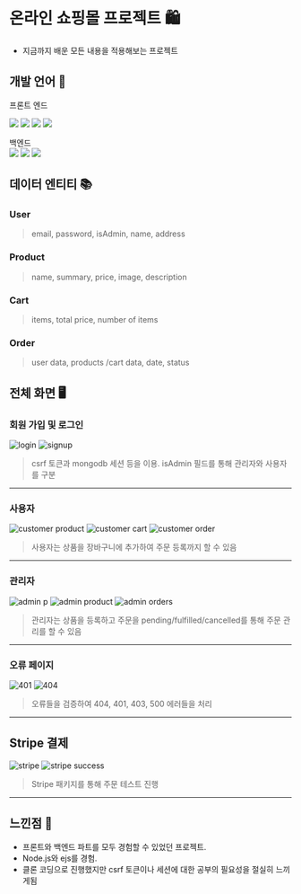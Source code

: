 # 온라인 쇼핑몰 프로젝트 🛍️

- 지금까지 배운 모든 내용을 적용해보는 프로젝트

## 개발 언어 🔎

프론트 엔드

<img src="https://img.shields.io/badge/HTML5-E34F26?style=for-the-badge&logo=HTML5&logoColor=white"> <img src="https://img.shields.io/badge/CSS3-1572B6?style=for-the-badge&logo=CSS3&logoColor=white">
<img src="https://img.shields.io/badge/JavaScript-F7DF1E?style=for-the-badge&logo=JavaScript&logoColor=white"> <img src="https://img.shields.io/badge/EJS-B4CA65?style=for-the-badge&logo=EJS&logoColor=white">


백엔드  
 <img src="https://img.shields.io/badge/Node.js-339933?style=for-the-badge&logo=Node.js&logoColor=white"> <img src="https://img.shields.io/badge/Express-000000?style=for-the-badge&logo=Express&logoColor=white">
<img src="https://img.shields.io/badge/MongoDB-47A248?style=for-the-badge&logo=MongoDB&logoColor=white">

## 데이터 엔티티 📚

### User

> email, password, isAdmin, name, address

### Product

> name, summary, price, image, description

### Cart

> items, total price, number of items

### Order

> user data, products /cart data, date, status

## 전체 화면 🖥️
### 회원 가입 및 로그인
![login](https://github.com/hjYoon66/Web_Bootcamp/assets/101798354/013dba8a-dc92-4def-9e1f-92dfe23bad2f)
![signup](https://github.com/hjYoon66/Web_Bootcamp/assets/101798354/6df26e10-3670-4d16-8944-0cb09d22f57c)  
> csrf 토큰과 mongodb 세션 등을 이용.
> isAdmin 필드를 통해 관리자와 사용자를 구분
<hr>

### 사용자
![customer product](https://github.com/hjYoon66/Web_Bootcamp/assets/101798354/66b2cfca-80d6-425f-b957-9f2fb4adfd16)
![customer cart](https://github.com/hjYoon66/Web_Bootcamp/assets/101798354/75eb4a2b-e042-4364-9a30-4d4f0a82a3f6)
![customer order](https://github.com/hjYoon66/Web_Bootcamp/assets/101798354/ff168ef4-bb32-4381-a96e-7f7ecbf2d60a)
> 사용자는 상품을 장바구니에 추가하여 주문 등록까지 할 수 있음
 <hr>

 ### 관리자
![admin p](https://github.com/hjYoon66/Web_Bootcamp/assets/101798354/bb5a45ce-29ca-4e6e-bd04-8a1a00c35745)
![admin product](https://github.com/hjYoon66/Web_Bootcamp/assets/101798354/255afec8-c090-4568-b486-23f328e93fc5)
![admin orders](https://github.com/hjYoon66/Web_Bootcamp/assets/101798354/3b7135e1-0da9-4d77-b32a-4ed56fbf8f23)
> 관리자는 상품을 등록하고 주문을 pending/fulfilled/cancelled를 통해 주문 관리를 할 수 있음
 <hr>

 ### 오류 페이지
![401](https://github.com/hjYoon66/Web_Bootcamp/assets/101798354/dcddf6fc-3b18-46f5-a5d9-a379a720cfc0)
![404](https://github.com/hjYoon66/Web_Bootcamp/assets/101798354/ec09c862-c612-4d19-9f7b-7652c50972cb)
> 오류들을 검증하여 404, 401, 403, 500 에러들을 처리
 <hr>

 ## Stripe 결제 
![stripe](https://github.com/hjYoon66/Web_Bootcamp/assets/101798354/91629be6-118f-49d2-9db4-3e04a836a111)
![stripe success](https://github.com/hjYoon66/Web_Bootcamp/assets/101798354/b5ce441d-8ad8-4bbb-b909-f50f241fea5e)
> Stripe 패키지를 통해 주문 테스트 진행
<hr>

 

 ## 느낀점 🎤
 * 프론트와 백엔드 파트를 모두 경험할 수 있었던 프로젝트.
 * Node.js와 ejs를 경험.
 * 클론 코딩으로 진행했지만 csrf 토큰이나 세션에 대한 공부의 필요성을 절실히 느끼게됨
